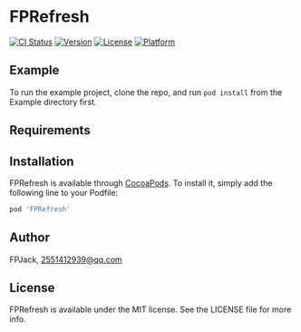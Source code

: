 # FPRefresh

[![CI Status](https://img.shields.io/travis/FPJack/FPRefresh.svg?style=flat)](https://travis-ci.org/FPJack/FPRefresh)
[![Version](https://img.shields.io/cocoapods/v/FPRefresh.svg?style=flat)](https://cocoapods.org/pods/FPRefresh)
[![License](https://img.shields.io/cocoapods/l/FPRefresh.svg?style=flat)](https://cocoapods.org/pods/FPRefresh)
[![Platform](https://img.shields.io/cocoapods/p/FPRefresh.svg?style=flat)](https://cocoapods.org/pods/FPRefresh)

## Example

To run the example project, clone the repo, and run `pod install` from the Example directory first.

## Requirements

## Installation

FPRefresh is available through [CocoaPods](https://cocoapods.org). To install
it, simply add the following line to your Podfile:

```ruby
pod 'FPRefresh'
```

## Author

FPJack, 2551412939@qq.com

## License

FPRefresh is available under the MIT license. See the LICENSE file for more info.
